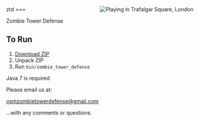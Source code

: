 <img alt="Playing in Trafalgar Square, London" src="https://wiki.openstreetmap.org/w/images/thumb/5/54/Zombie_Tower_Defence_-_London.png/572px-Zombie_Tower_Defence_-_London.png" align="right">
ztd
===

Zombie Tower Defense

To Run
------
1. [Download ZIP](https://github.com/mjhart/ztd/archive/master.zip)
2. Unpack ZIP
3. Run `bin/zombie_tower_defense`

Java 7 is required

Please email us at:

osmzombietowerdefense@gmail.com

...with any comments or questions.

